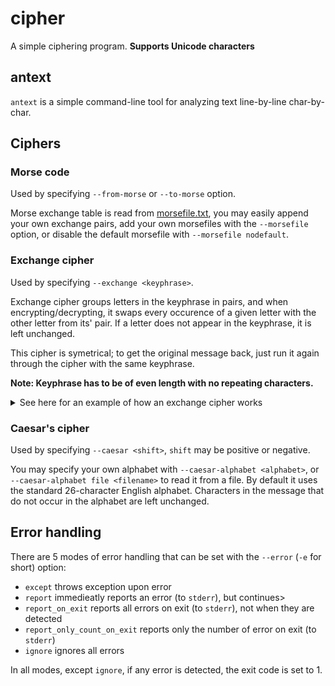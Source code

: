 # cipher
A simple ciphering program. **Supports Unicode characters**


## antext
`antext` is a simple command-line tool for analyzing text line-by-line char-by-char.


## Ciphers
### Morse code
Used by specifying `--from-morse` or `--to-morse` option.

Morse exchange table is read from [morsefile.txt](./morsefile.txt), you may easily append your own exchange pairs, add your own morsefiles with the `--morsefile` option, or disable the default morsefile with `--morsefile nodefault`.

### Exchange cipher
Used by specifying `--exchange <keyphrase>`.

Exchange cipher groups letters in the keyphrase in pairs, and when encrypting/decrypting, it swaps every occurence of a given letter with the other letter from its' pair. If a letter does not appear in the keyphrase, it is left unchanged.

This cipher is symetrical; to get the original message back, just run it again through the cipher with the same keyphrase.

**Note: Keyphrase has to be of even length with no repeating characters.**

<details>
<summary>See here for an example of how an exchange cipher works</summary>

---

Suppose we chose a keyphrase "abcdef".

The exchange pairs would be: a-b, c-d, e-f.

The message "This is a secret message" would get translated to "This is b sfdrft mfssbgf".

Since the exchange cipher is symetrical, if we encrypt that encrypted message again, we'll get the original "This is a secret message".

---

</details>

### Caesar's cipher
Used by specifying `--caesar <shift>`, `shift` may be positive or negative.

You may specify your own alphabet with `--caesar-alphabet <alphabet>`, or `--caesar-alphabet file <filename>` to read it from a file. By default it uses the standard 26-character English alphabet. Characters in the message that do not occur in the alphabet are left unchanged.



## Error handling
There are 5 modes of error handling that can be set with the `--error` (`-e` for short) option:
- `except` throws exception upon error
- `report` immedieatly reports an error (to `stderr`), but continues>
- `report_on_exit` reports all errors on exit (to `stderr`), not when they are detected
- `report_only_count_on_exit` reports only the number of error on exit (to `stderr`)
- `ignore` ignores all errors

In all modes, except `ignore`, if any error is detected, the exit code is set to 1.
